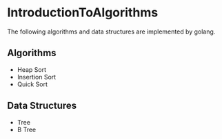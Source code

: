 # IntroductionToAlgorithms
The following algorithms and data structures are implemented by golang.
## Algorithms
- Heap Sort
- Insertion Sort
- Quick Sort

## Data Structures
- Tree
- B Tree
